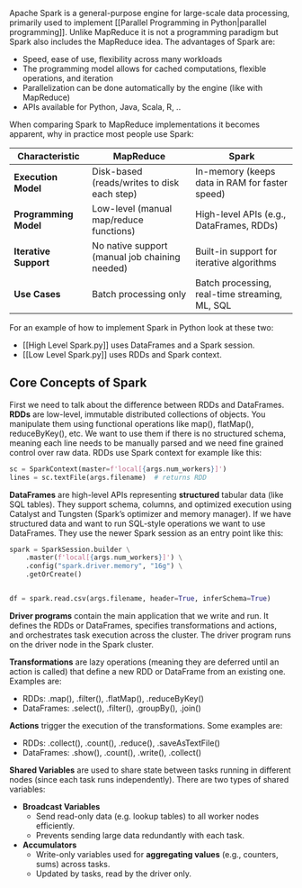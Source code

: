 Apache Spark is a general-purpose engine for large-scale data processing, primarily used to implement [[Parallel Programming in Python|parallel programming]]. Unlike MapReduce it is not a programming paradigm but Spark also includes the MapReduce idea. The advantages of Spark are:
- Speed, ease of use, flexibility across many workloads  
- The programming model allows for cached computations, flexible operations, and iteration  
- Parallelization can be done automatically by the engine (like with MapReduce)  
- APIs available for Python, Java, Scala, R, ..

When comparing Spark to MapReduce implementations it becomes apparent, why in practice most people use Spark:

| **Characteristic**    | **MapReduce**                                  | **Spark**                                      |
| --------------------- | ---------------------------------------------- | ---------------------------------------------- |
| **Execution Model**   | Disk-based (reads/writes to disk each step)    | In-memory (keeps data in RAM for faster speed) |
| **Programming Model** | Low-level (manual map/reduce functions)        | High-level APIs (e.g., DataFrames, RDDs)       |
| **Iterative Support** | No native support (manual job chaining needed) | Built-in support for iterative algorithms      |
| **Use Cases**         | Batch processing only                          | Batch processing, real-time streaming, ML, SQL |

For an example of how to implement Spark in Python look at these two: 
- [[High Level Spark.py]] uses DataFrames and a Spark session.
- [[Low Level Spark.py]] uses RDDs and Spark context.
## Core Concepts of Spark
First we need to talk about the difference between RDDs and DataFrames. **RDDs** are low-level, immutable distributed collections of objects. You manipulate them using functional operations like map(), flatMap(), reduceByKey(), etc. We want to use them if there is no structured schema, meaning each line needs to be manually parsed and we need fine grained control over raw data. RDDs use Spark context for example like this:

``` python
sc = SparkContext(master=f'local[{args.num_workers}]')
lines = sc.textFile(args.filename)  # returns RDD
```

**DataFrames** are high-level APIs representing **structured** tabular data (like SQL tables). They support schema, columns, and optimized execution using Catalyst and Tungsten (Spark’s optimizer and memory manager). If we have structured data and want to run SQL-style operations we want to use DataFrames. They use the newer Spark session as an entry point like this:

``` python
spark = SparkSession.builder \
	.master(f'local[{args.num_workers}]') \
	.config("spark.driver.memory", "16g") \
	.getOrCreate()


df = spark.read.csv(args.filename, header=True, inferSchema=True)
```

**Driver programs** contain the main application that we write and run. It defines the RDDs or DataFrames, specifies transformations and actions, and orchestrates task execution across the cluster. The driver program runs on the driver node in the Spark cluster.

**Transformations** are lazy operations (meaning they are deferred until an action is called) that define a new RDD or DataFrame from an existing one. Examples are:
- RDDs: .map(), .filter(), .flatMap(), .reduceByKey()
- DataFrames: .select(), .filter(), .groupBy(), .join()

**Actions** trigger the execution of the transformations. Some examples are:
- RDDs: .collect(), .count(), .reduce(), .saveAsTextFile()
- DataFrames: .show(), .count(), .write(), .collect()

**Shared Variables** are used to share state between tasks running in different nodes (since each task runs independently). There are two types of shared variables:
- **Broadcast Variables**
	- Send read-only data (e.g. lookup tables) to all worker nodes efficiently.
	- Prevents sending large data redundantly with each task.
- **Accumulators**
	- Write-only variables used for **aggregating values** (e.g., counters, sums) across tasks.
	- Updated by tasks, read by the driver only.